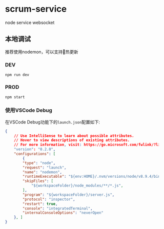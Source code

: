# scrum-service
node service websocket

## 本地调试
推荐使用nodemon，可以支持热更新
### DEV
```
npm run dev
```
### PROD
```
npm start
```
### 使用VSCode Debug
在VSCode Debug功能下的`launch.json`配置如下:
```json
{
    // Use IntelliSense to learn about possible attributes.
    // Hover to view descriptions of existing attributes.
    // For more information, visit: https://go.microsoft.com/fwlink/?linkid=830387
    "version": "0.2.0",
    "configurations": [
        {
        "type": "node",
        "request": "launch",
        "name": "nodemon",
        "runtimeExecutable": "${env:HOME}/.nvm/versions/node/v8.9.4/bin/nodemon", // 如果使用了nvm，可以这样配置。如果没有，直接配置"nodemon"即可
        "skipFiles": [
            "${workspaceFolder}/node_modules/**/*.js",
        ],
        "program": "${workspaceFolder}/server.js",
        "protocol": "inspector",
        "restart": true,
        "console": "integratedTerminal",
        "internalConsoleOptions": "neverOpen"
    }, ]
}
```
